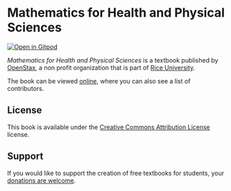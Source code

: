 # Mathematics for Health and Physical Sciences

[![Open in Gitpod](https://gitpod.io/button/open-in-gitpod.svg)](https://gitpod.io/from-referrer/)

_Mathematics for Health and Physical Sciences_ is a textbook published by [OpenStax](https://openstax.org/), a non profit organization that is part of [Rice University](https://www.rice.edu/).

The book can be viewed [online](https://github.com/cnx-user-books/cnxbook-mathematics-for-health-and-physical-sciences/releases/latest), where you can also see a list of contributors.

## License
This book is available under the [Creative Commons Attribution License](./LICENSE) license.

## Support
If you would like to support the creation of free textbooks for students, your [donations are welcome](https://riceconnect.rice.edu/donation/support-openstax-banner).
